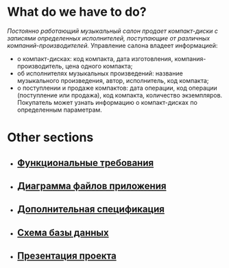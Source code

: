 # What do we have to do?

_Постоянно работающий музыкальный салон продает компакт-диски с записями_
_определенных исполнителей, поступающие от различных компаний-производителей._
Управление салона владеет информацией:
* о компакт-дисках: код компакта, дата изготовления, компания-производитель, цена одного
компакта;
* об исполнителях музыкальных произведений: название музыкального произведения, автор,
исполнитель, код компакта;
* о поступлении и продаже компактов: дата операции, код операции (поступление или
продажа), код компакта, количество экземпляров.
Покупатель может узнать информацию о компакт-дисках по определенным параметрам.

# Other sections
* ## [Функциональные требования](https://github.com/fpmi-tp2022/labrabota5t2-yakimovich_inc/wiki/Functional-requirements)
* ## [Диаграмма файлов приложения](https://github.com/fpmi-tp2022/labrabota5t2-yakimovich_inc/wiki/Application-file-diagram)
* ## [Дополнительная спецификация](https://github.com/fpmi-tp2022/labrabota5t2-yakimovich_inc/wiki/Additional-specification)
* ## [Схема базы данных](https://github.com/fpmi-tp2022/labrabota5t2-yakimovich_inc/wiki/Database-scheme)
* ## [Презентация проекта](https://github.com/fpmi-tp2022/labrabota5t2-yakimovich_inc/wiki/Project-presentation)
